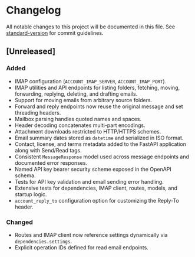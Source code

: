 # Changelog

All notable changes to this project will be documented in this file.
See [standard-version](https://github.com/conventional-changelog/standard-version) for commit guidelines.

## [Unreleased]
### Added
- IMAP configuration (`ACCOUNT_IMAP_SERVER`, `ACCOUNT_IMAP_PORT`).
- IMAP utilities and API endpoints for listing folders, fetching, moving, forwarding, replying, deleting, and drafting emails.
- Support for moving emails from arbitrary source folders.
- Forward and reply endpoints now reuse the original message and set threading headers.
- Mailbox parsing handles quoted names and spaces.
- Header decoding concatenates multi-part encodings.
- Attachment downloads restricted to HTTP/HTTPS schemes.
- Email summary dates stored as `datetime` and serialized in ISO format.
- Contact, license, and terms metadata added to the FastAPI application along with Send/Read tags.
- Consistent `MessageResponse` model used across message endpoints and documented error responses.
- Named API key bearer security scheme exposed in the OpenAPI schema.
- Tests for API key validation and email sending error handling.
- Extensive tests for dependencies, IMAP client, routes, models, and startup logic.
- `account_reply_to` configuration option for customizing the Reply-To header.

### Changed
- Routes and IMAP client now reference settings dynamically via `dependencies.settings`.
- Explicit operation IDs defined for read email endpoints.
